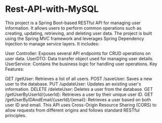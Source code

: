 # Rest-API-with-MySQL
This project is a Spring Boot-based RESTful API for managing user information. It allows users to perform common operations such as creating, updating, retrieving, and deleting user data. The project is built using the Spring MVC framework and leverages Spring Dependency Injection to manage service layers. It includes:

User Controller: Exposes several API endpoints for CRUD operations on user data.
UserDTO: Data transfer object used for managing user details.
UserService: Contains the business logic for handling user operations.
Key Features:

GET /getUser: Retrieves a list of all users.
POST /saveUser: Saves a new user to the database.
PUT /updateUser: Updates an existing user's information.
DELETE /deleteUser: Deletes a user from the database.
GET /getUserByUserId/{userId}: Retrieves a user by their unique user ID.
GET /getUserByIDAndEmail/{userId}/{email}: Retrieves a user based on both user ID and email.
This API uses Cross-Origin Resource Sharing (CORS) to allow requests from different origins and follows standard RESTful principles.

